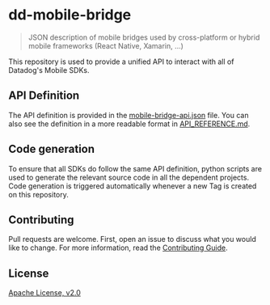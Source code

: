 # dd-mobile-bridge

> JSON description of mobile bridges used by cross-platform or hybrid mobile frameworks (React Native, Xamarin, …)

This repository is used to provide a unified API to interact with all of Datadog's Mobile SDKs.

## API Definition

The API definition is provided in the [mobile-bridge-api.json](mobile-bridge-api.json) file. 
You can also see the definition in a more readable format in [API_REFERENCE.md](API_REFERENCE.md).

## Code generation

To ensure that all SDKs do follow the same API definition, python scripts are used to generate the relevant source code 
in all the dependent projects. Code generation is triggered automatically whenever a new Tag is created on this 
repository. 

## Contributing

Pull requests are welcome. First, open an issue to discuss what you would like to change. For more information, read the [Contributing Guide](CONTRIBUTING.md).

## License

[Apache License, v2.0](LICENSE)
